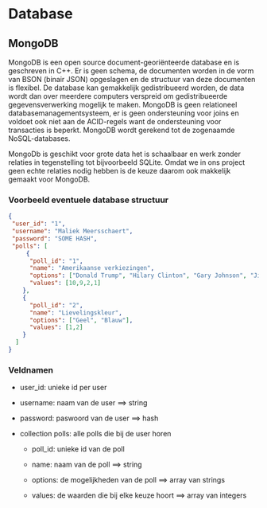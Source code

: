# Database

## MongoDB

MongoDB is een open source document-georiënteerde database en is geschreven in C++. Er is geen schema, de documenten worden in de vorm van BSON (binair JSON) opgeslagen en de structuur van deze documenten is flexibel. De database kan gemakkelijk gedistribueerd worden, de data wordt dan over meerdere computers verspreid om gedistribueerde gegevensverwerking mogelijk te maken. MongoDB is geen relationeel databasemanagementsysteem, er is geen ondersteuning voor joins en voldoet ook niet aan de ACID-regels want de ondersteuning voor transacties is beperkt. MongoDB wordt gerekend tot de zogenaamde NoSQL-databases.

MongoDb is geschikt voor grote data het is schaalbaar en werk zonder relaties in tegenstelling tot bijvoorbeeld SQLite. Omdat we in ons project geen echte relaties nodig hebben is de keuze daarom ook makkelijk gemaakt voor MongoDB.

### Voorbeeld eventuele database structuur

```json
{
 "user_id": "1",
 "username": "Maliek Meersschaert",
 "password": "SOME HASH",
 "polls": [
     {
      "poll_id": "1",
      "name": "Amerikaanse verkiezingen",
      "options": ["Donald Trump", "Hilary Clinton", "Gary Johnson", "Jill Stein"],
      "values": [10,9,2,1]
    },
    {
      "poll_id": "2",
      "name": "Lievelingskleur",
      "options": ["Geel", "Blauw"],
      "values": [1,2]
    }
  ]
}
 ```
 ### Veldnamen

* user_id: unieke id per user
* username: naam van de user ==> string
* password: paswoord van de user ==> hash
* collection polls: alle polls die bij de user horen

    * poll_id: unieke id van de poll
    
    * name: naam van de poll ==> string
    
    * options: de mogelijkheden van de poll ==> array van strings

    * values: de waarden die bij elke keuze hoort ==> array van integers
